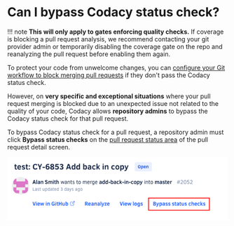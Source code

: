# Can I bypass Codacy status check?

!!! note
    **This will only apply to gates enforcing quality checks.** If coverage is blocking a pull request analysis, we recommend contacting your git provider admin or temporarily disabling the coverage gate on the repo and reanalyzing the pull request before enabling them again.

To protect your code from unwelcome changes, you can [configure your Git workflow to block merging pull requests](../../getting-started/integrating-codacy-with-your-git-workflow.md#blocking-pull-requests) if they don't pass the Codacy status check.

However, on **very specific and exceptional situations** where your pull request merging is blocked due to an unexpected issue not related to the quality of your code, Codacy allows **repository admins** to bypass the Codacy status check for that pull request.

To bypass Codacy status check for a pull request, a repository admin must click **Bypass status checks** on the [pull request status area](../../repositories/pull-requests.md#status) of the pull request detail screen.

![Bypass status check for pull request](images/bypass-status-check.png)
